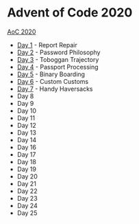 # Advent of Code 2020

[AoC 2020](https://adventofcode.com/2020/)

- [Day 1](src/bin/y20d01.rs) - Report Repair
- [Day 2](src/bin/y20d02.rs) - Password Philosophy
- [Day 3](src/bin/y20d03.rs) - Toboggan Trajectory
- [Day 4](src/bin/y20d04.rs) - Passport Processing
- [Day 5](src/bin/y20d05.rs) - Binary Boarding
- [Day 6](src/bin/y20d06.rs) - Custom Customs
- [Day 7](src/bin/y20d07.rs) - Handy Haversacks
- Day 8
- Day 9
- Day 10
- Day 11
- Day 12
- Day 13
- Day 14
- Day 16
- Day 17
- Day 18
- Day 19
- Day 20
- Day 21
- Day 22
- Day 23
- Day 24
- Day 25